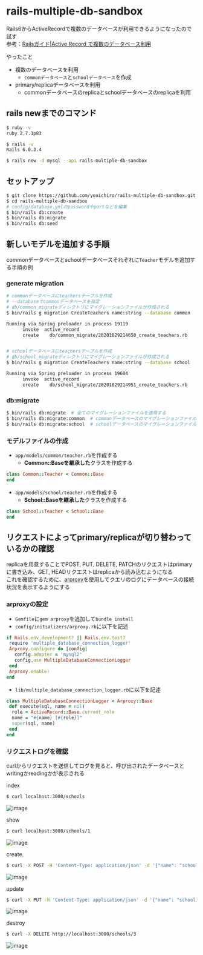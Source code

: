 # rails-multiple-db-sandbox
Rails6からActiveRecordで複数のデータベースが利用できるようになったので試す<br>
参考：[Railsガイド|Active Record で複数のデータベース利用](https://railsguides.jp/active_record_multiple_databases.html)

やったこと
- 複数のデータベースを利用
  - `commonデータベース`と`schoolデータベース`を作成
- primary/replicaデータベースを利用
  - commonデータベースのreplicaとschoolデータベースのreplicaを利用

## rails newまでのコマンド

```sh
$ ruby -v
ruby 2.7.1p83

$ rails -v
Rails 6.0.3.4

$ rails new -d mysql --api rails-multiple-db-sandbox
```

## セットアップ

```sh
$ git clone https://github.com/youichiro/rails-multiple-db-sandbox.git
$ cd rails-multiple-db-sandbox
# config/database.ymlのpasswordやportなどを編集
$ bin/rails db:create
$ bin/rails db:migrate
$ bin/rails db:seed
```

## 新しいモデルを追加する手順
commonデータベースとschoolデータベースそれぞれに`Teacher`モデルを追加する手順の例

### generate migration

```sh
# commonデータベースにteachersテーブルを作成
# --databaseでcommonデータベースを指定
# db/common_migrateディレクトリにマイグレーションファイルが作成される
$ bin/rails g migration CreateTeachers name:string --database common

Running via Spring preloader in process 19119
      invoke  active_record
      create    db/common_migrate/20201029214650_create_teachers.rb


# schoolデータベースにteachersテーブルを作成
# db/school_migrateディレクトリにマイグレーションファイルが作成される
$ bin/rails g migration CreateTeachers name:string --database school

Running via Spring preloader in process 19604
      invoke  active_record
      create    db/school_migrate/20201029214951_create_teachers.rb
```

### db:migrate

```sh
$ bin/rails db:migrate  # 全てのマイグレーションファイルを適用する
$ bin/rails db:migrate:common  # commonデータベースのマイグレーションファイルを適用する
$ bin/rails db:migrate:school  # schoolデータベースのマイグレーションファイルを適用する
```

### モデルファイルの作成

- `app/models/common/teacher.rb`を作成する
  - **Common::Baseを継承した**クラスを作成する

```rb:app/models/common/teacher.rb
class Common::Teacher < Common::Base
end
```

- `app/models/school/teacher.rb`を作成する
  - **School::Baseを継承した**クラスを作成する

```rb:app/models/school/teacher.rb
class School::Teacher < School::Base
end
```


## リクエストによってprimary/replicaが切り替わっているかの確認
replicaを用意することでPOST, PUT, DELETE, PATCHのリクエストはprimaryに書き込み、GET, HEADリクエストはreplicaから読み込むようになる<br>
これを確認するために、[arproxy](https://github.com/cookpad/arproxy)を使用してクエリのログにデータベースの接続状況を表示するようにする

### arproxyの設定
- `Gemfile`に`gem arproxy`を追加して`bundle install`
- `config/initializers/arproxy.rb`に以下を記述

```ruby
if Rails.env.development? || Rails.env.test?
 require 'multiple_database_connection_logger'
 Arproxy.configure do |config|
   config.adapter = 'mysql2'
   config.use MultipleDatabaseConnectionLogger
 end
 Arproxy.enable!
end
```

- `lib/multiple_database_connection_logger.rb`に以下を記述

```ruby
class MultipleDatabaseConnectionLogger < Arproxy::Base
 def execute(sql, name = nil)
  role = ActiveRecord::Base.current_role
  name = "#{name} [#{role}]"
  super(sql, name)
 end
end
```

### リクエストログを確認
curlからリクエストを送信してログを見ると、呼び出されたデータベースとwritingかreadingかが表示される

index

```sh
$ curl localhost:3000/schools
```

![image](https://user-images.githubusercontent.com/20487308/97646358-c3f39500-1a92-11eb-8d5e-da37b67b457e.png)

show

```sh
$ curl localhost:3000/schools/1
```

![image](https://user-images.githubusercontent.com/20487308/97646361-c655ef00-1a92-11eb-8dd0-a128b1c9c68c.png)

create

```sh
$ curl -X POST -H 'Content-Type: application/json' -d '{"name": "school2"}' localhost:3000/schools
```

![image](https://user-images.githubusercontent.com/20487308/97646363-c81fb280-1a92-11eb-89cd-beb7cef25cd8.png)

update

```sh
$ curl -X PUT -H 'Content-Type: application/json' -d '{"name": "school1(updated)"}' localhost:3000/schools/1
```

![image](https://user-images.githubusercontent.com/20487308/97646368-c9e97600-1a92-11eb-879f-a10ffd6793f2.png)

destroy

```sh
$ curl -X DELETE http://localhost:3000/schools/3
```

![image](https://user-images.githubusercontent.com/20487308/97646373-cc4bd000-1a92-11eb-9cde-2576a183cb55.png)

